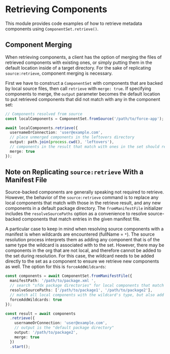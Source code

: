 # Retrieving Components

This module provides code examples of how to retrieve metadata components using `ComponentSet.retrieve()`.

## Component Merging

When retrieving components, a client has the option of merging the files of retrieved components with existing ones, or simply putting them in the default location inside of a target directory. For the sake of replicating `source:retrieve`, component merging is necessary.

First we have to construct a `ComponentSet` with components that are backed by local source files, then call `retrieve` with `merge: true`. If specifying components to merge, the `output` parameter becomes the default location to put retrieved components that did not match with any in the component set:

```typescript
// Components resolved from source
const localComponents = ComponentSet.fromSource('/path/to/force-app');

await localComponents.retrieve({
  usernameOrConnection: 'user@example.com',
  // place unmerged components in the leftovers directory
  output: path.join(process.cwd(), 'leftovers'),
  // components in the result that match with ones in the set should replace the latter
  merge: true
});
```

## Note on Replicating `source:retrieve` With a Manifest File

Source-backed components are generally speaking not required to retrieve. However, the behavior of the `source:retrieve` command is to replace any local components that match with those in the retrieve result, and any new components in a default package directory. The `fromManifestFile` initializer includes the `resolveSourcePaths` option as a convenience to resolve source-backed components that match entries in the given manifest file. 

A particular case to keep in mind when resolving source components with a manifest is when wildcards are encountered (fullName = `*`). The source resolution process interprets them as adding any component that is of the same type the wildcard is associated with to the set. However, there may be components in the org that are not local, and therefore cannot be added to the set during resolution. For this case, the wildcard needs to be added directly to the set as a component to ensure we retrieve new components as well. The option for this is `forceAddWildcards`:

```typescript
const components = await ComponentSet.fromManifestFile({
  manifestPath: '/path/to/package.xml ',
  // search "sfdx package directories" for local components that match the manifest
  resolveSourcePaths: ['/path/to/package1', '/path/to/package2'],
  // match all local components with the wildcard's type, but also add the wildcard itself
  forceAddWildcards: true
});

const result = await components
  .retrieve({
    usernameOrConnection: 'user@example.com',
    // output is the "default package directory" 
    output: '/path/to/package2',
    merge: true
  })
  .start();
```